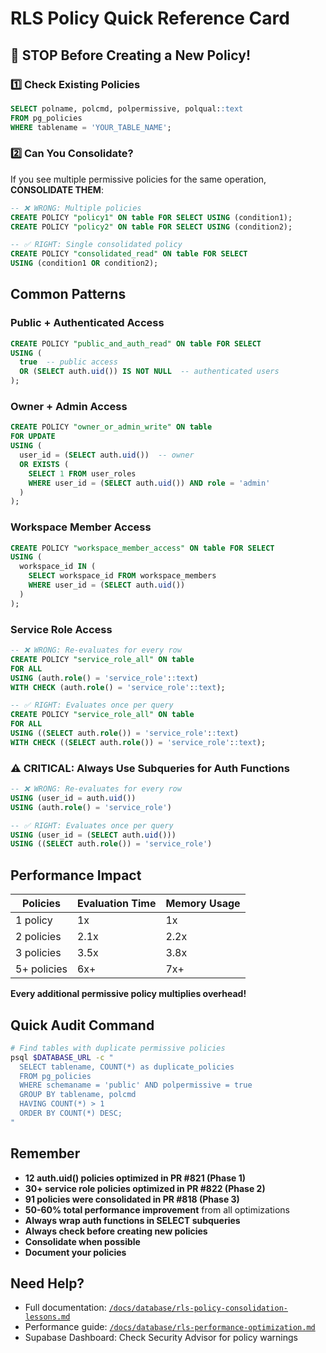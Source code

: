 # RLS Policy Quick Reference Card

## 🚨 STOP Before Creating a New Policy!

### 1️⃣ Check Existing Policies
```sql
SELECT polname, polcmd, polpermissive, polqual::text
FROM pg_policies
WHERE tablename = 'YOUR_TABLE_NAME';
```

### 2️⃣ Can You Consolidate?
If you see multiple permissive policies for the same operation, **CONSOLIDATE THEM**:

```sql
-- ❌ WRONG: Multiple policies
CREATE POLICY "policy1" ON table FOR SELECT USING (condition1);
CREATE POLICY "policy2" ON table FOR SELECT USING (condition2);

-- ✅ RIGHT: Single consolidated policy
CREATE POLICY "consolidated_read" ON table FOR SELECT
USING (condition1 OR condition2);
```

## Common Patterns

### Public + Authenticated Access
```sql
CREATE POLICY "public_and_auth_read" ON table FOR SELECT
USING (
  true  -- public access
  OR (SELECT auth.uid()) IS NOT NULL  -- authenticated users
);
```

### Owner + Admin Access
```sql
CREATE POLICY "owner_or_admin_write" ON table
FOR UPDATE
USING (
  user_id = (SELECT auth.uid())  -- owner
  OR EXISTS (
    SELECT 1 FROM user_roles
    WHERE user_id = (SELECT auth.uid()) AND role = 'admin'
  )
);
```

### Workspace Member Access
```sql
CREATE POLICY "workspace_member_access" ON table FOR SELECT
USING (
  workspace_id IN (
    SELECT workspace_id FROM workspace_members
    WHERE user_id = (SELECT auth.uid())
  )
);
```

### Service Role Access
```sql
-- ❌ WRONG: Re-evaluates for every row
CREATE POLICY "service_role_all" ON table
FOR ALL
USING (auth.role() = 'service_role'::text)
WITH CHECK (auth.role() = 'service_role'::text);

-- ✅ RIGHT: Evaluates once per query
CREATE POLICY "service_role_all" ON table
FOR ALL
USING ((SELECT auth.role()) = 'service_role'::text)
WITH CHECK ((SELECT auth.role()) = 'service_role'::text);
```

### ⚠️ CRITICAL: Always Use Subqueries for Auth Functions
```sql
-- ❌ WRONG: Re-evaluates for every row
USING (user_id = auth.uid())
USING (auth.role() = 'service_role')

-- ✅ RIGHT: Evaluates once per query
USING (user_id = (SELECT auth.uid()))
USING ((SELECT auth.role()) = 'service_role')
```

## Performance Impact

| Policies | Evaluation Time | Memory Usage |
|----------|----------------|--------------|
| 1 policy | 1x | 1x |
| 2 policies | 2.1x | 2.2x |
| 3 policies | 3.5x | 3.8x |
| 5+ policies | 6x+ | 7x+ |

**Every additional permissive policy multiplies overhead!**

## Quick Audit Command
```bash
# Find tables with duplicate permissive policies
psql $DATABASE_URL -c "
  SELECT tablename, COUNT(*) as duplicate_policies
  FROM pg_policies
  WHERE schemaname = 'public' AND polpermissive = true
  GROUP BY tablename, polcmd
  HAVING COUNT(*) > 1
  ORDER BY COUNT(*) DESC;
"
```

## Remember
- **12 auth.uid() policies optimized in PR #821 (Phase 1)**
- **30+ service role policies optimized in PR #822 (Phase 2)**
- **91 policies were consolidated in PR #818 (Phase 3)**
- **50-60% total performance improvement** from all optimizations
- **Always wrap auth functions in SELECT subqueries**
- **Always check before creating new policies**
- **Consolidate when possible**
- **Document your policies**

## Need Help?
- Full documentation: [`/docs/database/rls-policy-consolidation-lessons.md`](./rls-policy-consolidation-lessons.md)
- Performance guide: [`/docs/database/rls-performance-optimization.md`](./rls-performance-optimization.md)
- Supabase Dashboard: Check Security Advisor for policy warnings